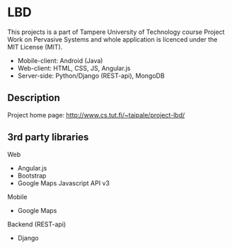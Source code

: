 LBD
=================
This projects is a part of Tampere University of Technology course Project Work on
Pervasive Systems and whole application is licenced under the MIT License (MIT).

* Mobile-client: Android (Java)
* Web-client: HTML, CSS, JS, Angular.js
* Server-side: Python/Django (REST-api), MongoDB

Description
-----------------

Project home page: http://www.cs.tut.fi/~taipale/project-lbd/

3rd party libraries
-------------------
Web
* Angular.js
* Bootstrap
* Google Maps Javascript API v3 

Mobile
* Google Maps

Backend (REST-api)
* Django
